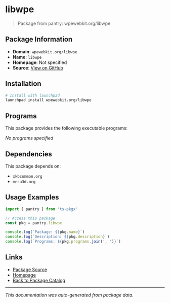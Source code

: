 # libwpe

> Package from pantry: wpewebkit.org/libwpe

## Package Information

- **Domain**: `wpewebkit.org/libwpe`
- **Name**: `libwpe`
- **Homepage**: Not specified
- **Source**: [View on GitHub](https://github.com/pkgxdev/pantry/tree/main/projects/wpewebkit.org/libwpe/package.yml)

## Installation

```bash
# Install with launchpad
launchpad install wpewebkit.org/libwpe
```

## Programs

This package provides the following executable programs:

*No programs specified*

## Dependencies

This package depends on:

- `xkbcommon.org`
- `mesa3d.org`

## Usage Examples

```typescript
import { pantry } from 'ts-pkgx'

// Access this package
const pkg = pantry.libwpe

console.log(`Package: ${pkg.name}`)
console.log(`Description: ${pkg.description}`)
console.log(`Programs: ${pkg.programs.join(', ')}`)
```

## Links

- [Package Source](https://github.com/pkgxdev/pantry/tree/main/projects/wpewebkit.org/libwpe/package.yml)
- [Homepage](#)
- [Back to Package Catalog](../../../package-catalog.md)

---

*This documentation was auto-generated from package data.*
